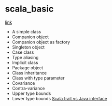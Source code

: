 # scala_basic
[link](http://allaboutscala.com/tutorials/chapter-3-beginner-tutorial-using-classes-scala/)
- A simple class
- Companion object
- Companion object as factory
- Singleton object
- Case class
- Type aliasing
- Implicit class
- Package object
- Class inheritance
- Class with type parameter
- Covariance
- Contra-variance
- Upper type bounds
- Lower type bounds
[Scala trait vs Java interface](http://public.beuth-hochschule.de/~solymosi/veroeff/objektdiagramme/Superiority.html)
